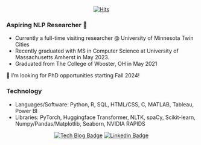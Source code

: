 
<div align=center>
	
[![Hits](https://hits.seeyoufarm.com/api/count/incr/badge.svg?url=https%3A%2F%2Fgithub.com%2Fmimn97)](https://hits.seeyoufarm.com) 
</div>

### Aspiring NLP Researcher 👋

- Currently a full-time visiting researcher @ University of Minnesota Twin Cities
- Recently graduated with MS in Computer Science at University of Massachusetts Amherst in May 2023.
- Graduated from The College of Wooster, OH in May 2021

🤔 I’m looking for PhD opportunities starting Fall 2024!

<!-- ### Interests

- Natural Language Processing in public health and other related areas 
- Development of an interpretable NLP system that understands human behaviors 
- Machine Learning approaches to social issues (e.g. suicide ideation, mental health risks)
- Social Media analysis -->

### Technology 
- Languages/Software: Python, R, SQL, HTML/CSS, C, MATLAB, Tableau, Power BI
- Libraries: PyTorch, Huggingface Transformer, NLTK, spaCy, Scikit-learn, Numpy/Pandas/Matplotlib, Seaborn, NVIDIA RAPIDS

<div align=center>

[![Tech Blog Badge](http://img.shields.io/badge/-Personal%20Website-black?style=flat-square&logo=github&link=https://mimn97.github.io/)](https://mimn97.github.io/) [![Linkedin Badge](https://img.shields.io/badge/-LinkedIn-blue?style=flat-square&logo=Linkedin&logoColor=white&link=https://www.linkedin.com/in/minhwalee/)](https://www.linkedin.com/in/minhwalee/)

</div>

	
<!--
**mimn97/mimn97** is a ✨ _special_ ✨ repository because its `README.md` (this file) appears on your GitHub profile.

Here are some ideas to get you started:

- 🔭 I’m currently working on ...
- 🌱 I’m currently learning ...
- 👯 I’m looking to collaborate on ...
- 🤔 I’m looking for help with ...
- 💬 Ask me about ...
- 📫 How to reach me: ...
- 😄 Pronouns: ...
- ⚡ Fun fact: ...
-->
